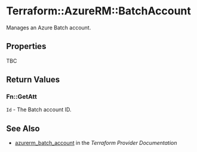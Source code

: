 # Terraform::AzureRM::BatchAccount

Manages an Azure Batch account.

## Properties

TBC

## Return Values

### Fn::GetAtt

`Id` - The Batch account ID.

## See Also

* [azurerm_batch_account](https://www.terraform.io/docs/providers/azurerm/r/batch_account.html) in the _Terraform Provider Documentation_